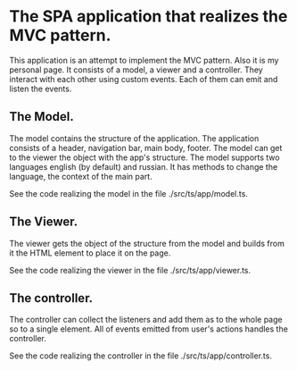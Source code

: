 # **The SPA application that realizes the MVC pattern.**

This application is an attempt to implement the MVC pattern. Also it is my personal page. It consists of a model, a viewer and a controller.
They interact with each other using custom events. Each of them can emit and listen the events.

## The Model.

The model contains the structure of the application. The application consists of a header, navigation bar, main body, footer. The model can get to the viewer the object with the app's structure. The model supports two languages english (by default) and russian. It has methods to change the language, the context of the main part.

See the code realizing the model in the file ./src/ts/app/model.ts.

## The Viewer.

The viewer gets the object of the structure from the model and builds from it the HTML element to place it on the page. 

See the code realizing the viewer in the file ./src/ts/app/viewer.ts.

## The controller.

The controller can collect the listeners and add them as to the whole page so to a single element. All of events emitted from user's actions handles the controller.

See the code realizing the controller in the file ./src/ts/app/controller.ts.